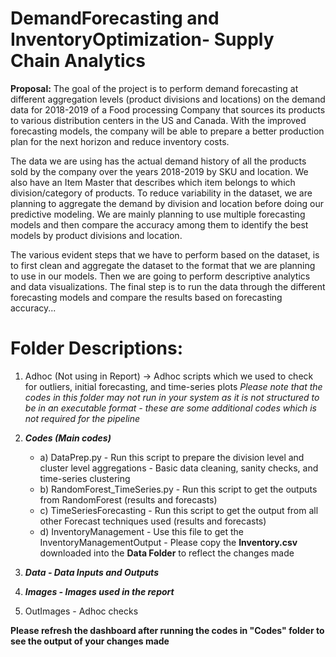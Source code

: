 # DemandForecasting and InventoryOptimization- Supply Chain Analytics

**Proposal:**
The goal of the project is to perform demand forecasting at different aggregation levels (product divisions and locations) on the demand data for 2018-2019 of a Food processing Company that sources its products to various distribution centers in the US and Canada. With the improved forecasting models, the company will be able to prepare a better production plan for the next horizon and reduce inventory costs.

The data we are using has the actual demand history of all the products sold by the company over the years 2018-2019 by SKU and location. We also have an Item Master that describes which item belongs to which division/category of products. To reduce variability in the dataset, we are planning to aggregate the demand by division and location before doing our predictive modeling. We are mainly planning to use multiple forecasting models and then compare the accuracy among them to identify the best models by product divisions and location. 

The various evident steps that we have to perform based on the dataset, is to first clean and aggregate the dataset to the format that we are planning to use in our models. Then we are going to perform descriptive analytics and data visualizations. The final step is to run the data through the different forecasting models and compare the results based on forecasting accuracy...


# Folder Descriptions:

1) Adhoc (Not using in Report) -> Adhoc scripts which we used to check for outliers, initial forecasting, and time-series plots *Please note that the codes in this folder may not run in your system as it is not structured to be in an executable format - these are some additional codes which is not required for the pipeline*

2) ***Codes (Main codes)***
	- a) DataPrep.py - Run this script to prepare the division level and cluster level aggregations
			     - Basic data cleaning, sanity checks, and time-series clustering
	- b) RandomForest_TimeSeries.py - Run this script to get the outputs from RandomForest (results and forecasts)
	- c) TimeSeriesForecasting - Run this script to get the output from all other Forecast techniques used (results and forecasts)
	- d) InventoryManagement - Use this file to get the InventoryManagementOutput
					 - Please copy the **Inventory.csv** downloaded into the **Data Folder** to reflect the changes made
4) ***Data - Data Inputs and Outputs***
5) ***Images - Images used in the report***
6) OutImages - Adhoc checks


**Please refresh the dashboard after running the codes in "Codes" folder to see the output of your changes made**

